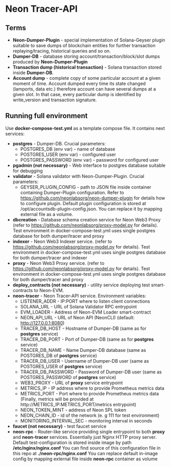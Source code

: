 # Neon Tracer-API

## Terms

- **Neon-Dumper-Plugin** - special implementation of Solana-Geyser plugin suitable to save dumps of blockchain entities
  for further transaction replaying/tracing, historical queries and so on.
- **Dumper-DB** - database storing account/transaction/block/slot dumps produced by **Neon-Dumper-Plugin**
- **Transaction dump (historical transaction)** - Solana transaction stored inside **Dumper-DB**.
- **Account dump** - complete copy of some particular account at a given moment of time. Account dumped every time its
  state changed (lamports, data etc.) therefore account can have several dumps at a given slot. In that case, every
  particular dump is identified by write_version and transaction signature.

## Running full environment

Use **docker-compose-test.yml** as a template compose file. It contains next services:
- **postgres** - Dumper-DB. Crucial parameters:
  - POSTGRES_DB (env var) - name of database
  - POSTGRES_USER (env var) - configured user
  - POSTGRES_PASSWORD (env var) - password for configured user
- **pgadmin (not necessary)** - Web interface to postgres database suitable for debugging
- **validator** - Solana validator with Neon-Dumper-Plugin. Crucial parameters:
  - GEYSER_PLUGIN_CONFIG - path to JSON file inside container containing Dumper-Plugin configuration. Refer to 
  https://github.com/neonlabsorg/neon-dumper-plugin for details how to configure plugin. Default plugin configuration is
  stored at /opt/accountsdb-plugin-config.json. You can replace it by mapping external file as a volume.
- **dbcreation** - Database schema creation service for Neon Web3 Proxy 
(refer to https://github.com/neonlabsorg/proxy-model.py for details). Test environment in docker-compose-test.yml uses 
single postgres database for both dumper/tracer and proxy
- **indexer** - Neon Web3 Indexer service. (refer to https://github.com/neonlabsorg/proxy-model.py for details). 
Test environment in docker-compose-test.yml uses single postgres database for both dumper/tracer and indexer
- **proxy** - Neon Web3 Proxy service. (refer to https://github.com/neonlabsorg/proxy-model.py for details).
  Test environment in docker-compose-test.yml uses single postgres database for both dumper/tracer and proxy
- **deploy_contracts (not necessary)** - utility service deploying test smart-contracts to Neon-EVM.
- **neon-tracer** - Neon Tracer-API service. Environment variables:
  - LISTENER_ADDR - IP:PORT where to listen client connections
  - SOLANA_URL - URL of Solana Validator RPC entrypoint
  - EVM_LOADER - Address of Neon-EVM Loader smart-contract
  - NEON_API_URL - URL of Neon API (NeonCLI) (default: http://127.0.0.1:8080)
  - TRACER_DB_HOST - Hostname of Dumper-DB (same as for **postgres** service)
  - TRACER_DB_PORT - Port of Dumper-DB (same as for **postgres** service)
  - TRACER_DB_NAME - Name Dumper-DB database (same as POSTGRES_DB of **postgres** service)
  - TRACER_DB_USER - Username of Dumper-DB user (same as POSTGRES_USER of **postgres** service)
  - TRACER_DB_PASSWORD - Password of Dumper-DB user (same as POSTGRES_PASSWORD of **postgres** service)
  - WEB3_PROXY - URL of **proxy** service entrypoint
  - METRICS_IP - IP address where to provide Prometheus metrics data
  - METRICS_PORT - Port where to provide Prometheus metrics data (Finally, metrics will be provided at http://METRICS_IP:METRICS_PORT/metrics entrypoint)
  - NEON_TOKEN_MINT - address of Neon SPL token
  - NEON_CHAIN_ID - id of the network (e. g 111 for test environment)
  - MONITORING_INTERVAL_SEC - monitoring interval in seconds
- **faucet (not necessary)** - test faucet service
- **neon-rpc** - Router-like service providing single entrypoint to both **proxy** and **neon-tracer** services. 
Essentially just Nginx HTTP proxy server. Default test-configuration is stored inside image by path **/etc/nginx/nginx.conf**
You can find source of this configuration file in this repo at **./neon-rpc/nginx.conf** You can replace default in-image 
config by mapping external file inside **neon-rpc** container as volume
